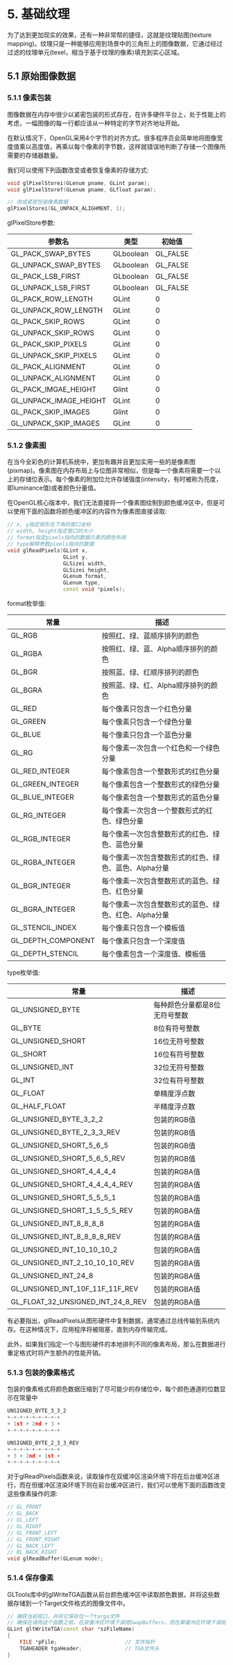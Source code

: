 # 5. 基础纹理
  为了达到更加现实的效果，还有一种非常帮的捷径，这就是纹理贴图(texture mapping)。纹理只是一种能够应用到场景中的三角形上的图像数据，它通过经过过滤的纹理单元(texel，相当于基于纹理的像素)填充到实心区域。
## 5.1 原始图像数据
### 5.1.1 像素包装
  图像数据在内存中很少以紧密包装的形式存在，在许多硬件平台上，处于性能上的考虑，一幅图像的每一行都应该从一种特定的字节对齐地址开始。

  在默认情况下，OpenGL采用4个字节的对齐方式。很多程序员会简单地将图像宽度值乘以高度值，再乘以每个像素的字节数，这样就错误地判断了存储一个图像所需要的存储器数量。

  我们可以使用下列函数改变或者恢复像素的存储方式:
  ```c++
  void glPixelStorei(GLenum pname, GLint param);
  void glPixelStoref(GLenum pname, GLfloat param);
  
  // 改成紧密包装像素数据
  glPixelStorei(GL_UNPACK_ALIGHMENT, 1);
  ```

  glPixelStore参数:

  参数名|类型|初始值
  ------|----|------
  GL\_PACK\_SWAP\_BYTES|GLboolean|GL\_FALSE
  GL\_UNPACK\_SWAP\_BYTES|GLboolean|GL\_FALSE
  GL\_PACK\_LSB\_FIRST|GLboolean|GL\_FALSE
  GL\_UNPACK\_LSB\_FIRST|GLboolean|GL\_FALSE
  GL\_PACK\_ROW\_LENGTH|GLint|0
  GL\_UNPACK\_ROW\_LENGTH|GLint|0
  GL\_PACK\_SKIP\_ROWS|GLint|0
  GL\_UNPACK\_SKIP\_ROWS|GLint|0
  GL\_PACK\_SKIP\_PIXELS|GLint|0
  GL\_UNPACK\_SKIP\_PIXELS|GLint|0
  GL\_PACK\_ALIGNMENT|GLint|0
  GL\_UNPACK\_ALIGNMENT|GLint|0
  GL\_PACK\_IMGAE\_HEIGHT|Glint|0
  GL\_UNPACK\_IMAGE\_HEIGHT|GLint|0
  GL\_PACK\_SKIP\_IMAGES|Glint|0
  GL\_UNPACK\_SKIP\_IMAGES|GLint|0

### 5.1.2 像素图
  在当今全彩色的计算机系统中，更加有趣并且更加实用一些的是像素图(pixmap)。像素图在内存布局上与位图非常相似，但是每一个像素将需要一个以上的存储位表示。每个像素的附加位允许存储强度(intensity，有时被称为亮度，即luminance值)或者颜色分量值。

  在OpenGL核心版本中，我们无法直接将一个像素图绘制到颜色缓冲区中，但是可以使用下面的函数将颜色缓冲区的内容作为像素图直接读取:
  ```c++
  // x, y指定矩形左下角的窗口坐标
  // width, height指定窗口的大小
  // format指定pixels指向的数据元素的颜色布局
  // type解释参数pixels指向的数据
  void glReadPixels(GLint x,
                    GLint y,
                    GLSizei width,
                    GLSizei height,
                    GLenum format,
                    GLenum type,
                    const void *pixels);
  ```

  format枚举值:

  常量|描述
  ----|----
  GL\_RGB|按照红、绿、蓝顺序排列的颜色
  GL\_RGBA|按照红、绿、蓝、Alpha顺序排列的颜色
  GL\_BGR|按照蓝、绿、红顺序排列的颜色
  GL\_BGRA|按照蓝、绿、红、Alpha顺序排列的颜色
  GL\_RED|每个像素只包含一个红色分量
  GL\_GREEN|每个像素只包含一个绿色分量
  GL\_BLUE|每个像素只包含一个蓝色分量
  GL\_RG|每个像素一次包含一个红色和一个绿色分量
  GL\_RED\_INTEGER|每个像素包含一个整数形式的红色分量
  GL\_GREEN\_INTEGER|每个像素包含一个整数形式的绿色分量
  GL\_BLUE\_INTEGER|每个像素包含一个整数形式的蓝色分量
  GL\_RG\_INTEGER|每个像素一次包含一个整数形式的红色、绿色分量
  GL\_RGB\_INTEGER|每个像素一次包含整数形式的红色、绿色、蓝色分量
  GL\_RGBA\_INTEGER|每个像素一次包含整数形式的红色、绿色、蓝色、Alpha分量
  GL\_BGR\_INTEGER|每个像素一次包含整数形式的蓝色、绿色、红色分量
  GL\_BGRA\_INTEGER|每个像素一次包含整数形式的蓝色、绿色、红色、Alpha分量
  GL\_STENCIL\_INDEX|每个像素只包含一个模板值
  GL\_DEPTH\_COMPONENT|每个像素只包含一个深度值
  GL\_DEPTH\_STENCIL|每个像素包含一个深度值、模板值

  type枚举值:

  常量|描述
  ----|----
  GL\_UNSIGNED\_BYTE|每种颜色分量都是8位无符号整数
  GL\_BYTE|8位有符号整数
  GL\_UNSIGNED\_SHORT|16位无符号整数
  GL\_SHORT|16位有符号整数
  GL\_UNSIGNED\_INT|32位无符号整数
  GL\_INT|32位有符号整数
  GL\_FLOAT|单精度浮点数
  GL\_HALF\_FLOAT|半精度浮点数
  GL\_UNSIGNED\_BYTE\_3\_2\_2|包装的RGB值
  GL\_UNSIGNED\_BYTE\_2\_3\_3\_REV|包装的RGB值
  GL\_UNSIGNED\_SHORT\_5\_6\_5|包装的RGB值
  GL\_UNSIGNED\_SHORT\_5\_6\_5\_REV|包装的RGB值
  GL\_UNSIGNED\_SHORT\_4\_4\_4\_4|包装的RGBA值
  GL\_UNSIGNED\_SHORT\_4\_4\_4\_4\_REV|包装的RGBA值
  GL\_UNSIGNED\_SHORT\_5\_5\_5\_1|包装的RGBA值
  GL\_UNSIGNED\_SHORT\_1\_5\_5\_5\_REV|包装的RGBA值
  GL\_UNSIGNED\_INT\_8\_8\_8\_8|包装的RGBA值
  GL\_UNSIGNED\_INT\_8\_8\_8\_8\_REV|包装的RGBA值
  GL\_UNSIGNED\_INT\_10\_10\_10\_2|包装的RGBA值
  GL\_UNSIGNED\_INT\_2\_10\_10\_10\_REV|包装的RGBA值
  GL\_UNSIGNED\_INT\_24\_8|包装的RGBA值
  GL\_UNSIGNED\_INT\_10F\_11F\_11F\_REV|包装的RGBA值
  GL\_FLOAT\_32\_UNSIGNED\_INT\_24\_8\_REV|包装的RGBA值

  有必要指出，glReadPixels从图形硬件中复制数据，通常通过总线传输到系统内存。在这种情况下，应用程序将被阻塞，直到内存传输完成。

  此外，如果我们指定一个与图形硬件的本地排列不同的像素布局，那么在数据进行重定格式时将产生额外的性能开销。

### 5.1.3 包装的像素格式
  包装的像素格式将颜色数据压缩到了尽可能少的存储位中，每个颜色通道的位数显示在常量中
  ```c++
  UNSIGNED_BYTE_3_3_2
  +-+-+-+-+-+-+-+-+
  + 1st + 2nd + 3 +
  +-+-+-+-+-+-+-+-+

  UNSIGNED_BYTE_2_3_3_REV
  +-+-+-+-+-+-+-+-+
  + 3 + 2nd + 1st +
  +-+-+-+-+-+-+-+-+
  ```

  对于glReadPixels函数来说，读取操作在双缓冲区渲染环境下将在后台缓冲区进行，而在但缓冲区渲染环境下则在前台缓冲区进行，我们可以使用下面的函数改变这些像素操作的源:
  ```c++
  // GL_FRONT
  // GL_BACK
  // GL_LEFT
  // GL_RIGHT
  // GL_FRONT_LEFT
  // GL_FRONT_RIGHT
  // GL_BACK_LEFT
  // BL_BACK_RIGHT
  void glReadBuffer(GLenum mode);
  ```

### 5.1.4 保存像素
  GLTools库中的glWriteTGA函数从前台颜色缓冲区中读取颜色数据，并将这些数据存储到一个Target文件格式的图像文件中。
  ```c++
  // 捕获当前视口，并将它保存位一个targa文件
  // 确保在调用这个函数之前，在双缓冲区环境下调用SwapBuffers，而在單缓冲区环境下调用glFinish
  GLint gltWriteTGA(const char *szFileName)
  {
      FILE *pFile;                      // 文件指针
      TGAHEADER tgaHeader;              // TGA文件头
  }
  ```
